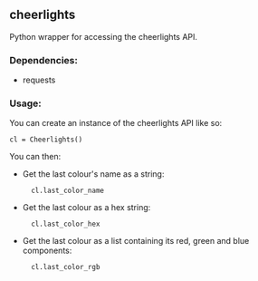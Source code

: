 cheerlights
---
Python wrapper for accessing the cheerlights API.

### Dependencies:
- requests

### Usage:
You can create an instance of the cheerlights API like so:

    cl = Cheerlights()
You can then:

- Get the last colour's name as a string:

        cl.last_color_name
- Get the last colour as a hex string:

        cl.last_color_hex
- Get the last colour as a list containing its red, green and blue components:

        cl.last_color_rgb
        
